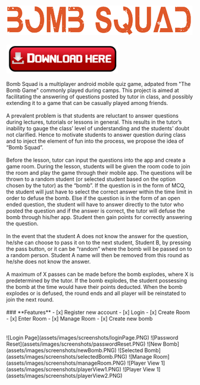 # <img src="assets/images/icons/bombSquad.png">
<img src="assets/images/icons/download.png" width="300">
<br>
<br>
Bomb Squad is a multiplayer android mobile quiz game, adpated from "The Bomb Game" commonly played during camps. This project is aimed at facilitating the answering of questions posted by tutor in class, and possibly extending it to a game that can be casually played among friends.
<br>
<br>
A prevalent problem is that students are reluctant to answer questions during lectures, tutorials or lessons in general. This results in the tutor’s inability to gauge the class’ level of understanding and the students’ doubt not clarified. Hence to motivate students to answer question during class and to inject the element of fun into the process, we propose the idea of “Bomb Squad”. 
<br>
<br>
Before the lesson, tutor can input the questions into the app and create a game room. During the lesson, students will be given the room code to join the room and play the game through their mobile app. The questions will be thrown to a random student (or selected student based on the option chosen by the tutor) as the “bomb”. If the question is in the form of MCQ, the student will just have to select the correct answer within the time limit in order to defuse the bomb. Else if the question is in the form of an open ended question, the student will have to answer directly to the tutor who posted the question and if the answer is correct, the tutor will defuse the bomb through his/her app. Student then gain points for correctly answering the question.
<br>
<br>
In the event that the student A does not know the answer for the question, he/she can choose to pass it on to the next student, Student B, by pressing the pass button, or it can be “random” where the bomb will be passed on to a random person. Student A name will then be removed from this round as he/she does not know the answer. 
<br>
<br>
A maximum of X passes can be made before the bomb explodes, where X is predetermined by the tutor. If the bomb explodes, the student possessing the bomb at the time would have their points deducted. When the bomb explodes or is defused, the round ends and all player will be reinstated to join the next round.
<br>
<br>
### **Features**
- [x] Register new account
- [x] Login
- [x] Create Room
- [x] Enter Room
- [x] Manage Room
- [x] Create new bomb
<br>
<br>
<br>
![Login Page](assets/images/screenshots/loginPage.PNG)
![Password Reset](assets/images/screenshots/passwordReset.PNG)
![New Bomb](assets/images/screenshots/newBomb.PNG)
![Selected Bomb](assets/images/screenshots/selectedBomb.PNG)
![Manage Room](assets/images/screenshots/manageRoom.PNG)
![Player View 1](assets/images/screenshots/playerView1.PNG)
![Player View 1](assets/images/screenshots/playerView2.PNG)

